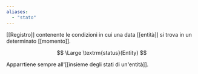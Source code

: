 ```yaml
---
aliases:
  - "stato"
---
```


[[Registro]] contenente le condizioni in cui una data [[entità]] si trova in un determinato [[momento]].

$$
\Large
\textrm{status}(Entity)
$$

Apparrtiene sempre all'[[insieme degli stati di un'entità]].